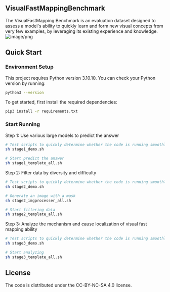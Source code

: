 ## VisualFastMappingBenchmark
The VisualFastMapping Benchmark is an evaluation dataset designed to assess a model's ability to quickly learn and form new visual concepts from very few examples, by leveraging its existing experience and knowledge.
![image/png](https://cdn-uploads.huggingface.co/production/uploads/67c7bcfdfbf67e415602cff7/W3DrX9pcPN3x5M9XI_O61.png)

## Quick Start
### Environment Setup
This project requires Python version 3.10.10. You can check your Python version by running:
```bash
python3 --version
```

To get started, first install the required dependencies:
```bash
pip3 install -r requirements.txt
```

### Start Running
Step 1: Use various large models to predict the answer
```bash
# Test scripts to quickly determine whether the code is running smoothly
sh stage1_demo.sh

# Start predict the answer
sh stage1_template_all.sh
```

Step 2: Filter data by diversity and difficulty
```bash
# Test scripts to quickly determine whether the code is running smoothly
sh stage2_demo.sh

# Generate an image with a mask
sh stage2_imgprocesser_all.sh

# Start filtering data
sh stage2_template_all.sh
```

Step 3: Analyze the mechanism and cause localization of visual fast mapping ability
```bash
# Test scripts to quickly determine whether the code is running smoothly
sh stage3_demo.sh

# Start analyzing
sh stage3_template_all.sh
```

## License
The code is distributed under the CC-BY-NC-SA 4.0 license.

[changelog]: http://icode.baidu.com/repos/baidu_temp/acgbenchmark/vlmvisualicl/blob/master:CHANGELOG.md
